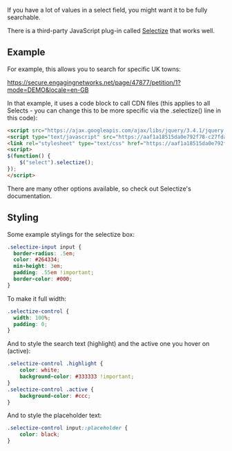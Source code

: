 If you have a lot of values in a select field, you might want it to be fully searchable. 

There is a third-party JavaScript plug-in called [Selectize](https://github.com/selectize/selectize.js) that works well.

## Example
For example, this allows you to search for specific UK towns:

https://secure.engagingnetworks.net/page/47877/petition/1?mode=DEMO&locale=en-GB

In that example, it uses a code block to call CDN files (this applies to all Selects - you can change this to be more specific via the .selectize() line in this code):

```html
<script src="https://ajax.googleapis.com/ajax/libs/jquery/3.4.1/jquery.min.js"></script>
<script type="text/javascript" src="https://aaf1a18515da0e792f78-c27fdabe952dfc357fe25ebf5c8897ee.ssl.cf5.rackcdn.com/1757/selectize-standalone.js?v=1567417278000"></script>
<link rel="stylesheet" type="text/css" href="https://aaf1a18515da0e792f78-c27fdabe952dfc357fe25ebf5c8897ee.ssl.cf5.rackcdn.com/1757/selectize.css?v=1567417051000" />
<script>
$(function() {
	$("select").selectize();
});
</script>
```

There are many other options available, so check out Selectize's documentation.

## Styling

Some example stylings for the selectize box:

```css
.selectize-input input {
  border-radius: .5em;
  color: #264334;
  min-height: 3em;
  padding: .55em !important;
  border-color: #000;
}
```

To make it full width:

```css
.selectize-control {
  width: 100%;
  padding: 0;
}
```

And to style the search text (highlight) and the active one you hover on (active):

```css
.selectize-control .highlight {
    color: white;
    background-color: #333333 !important;
}
.selectize-control .active {
    background-color: #ccc;
}
```

And to style the placeholder text:

```css
.selectize-control input::placeholder {
    color: black;
}
```

